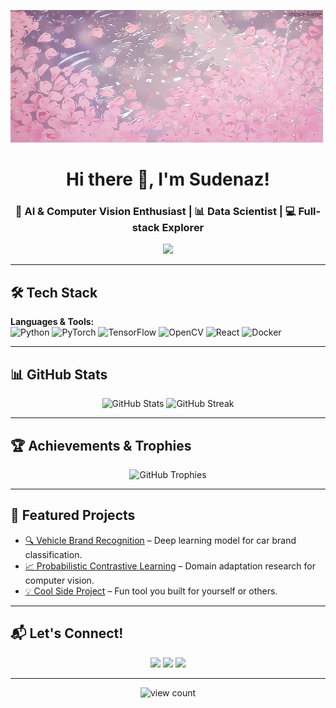 <!-- Profile Banner -->
![Banner](https://github.com/sudhei02/sudhei02/blob/main/assets/banner-rain.gif)

<h1 align="center">Hi there 👋, I'm Sudenaz!</h1>
<h3 align="center">🚀 AI & Computer Vision Enthusiast | 📊 Data Scientist | 💻 Full-stack Explorer</h3>

<!-- Typing animation -->
<p align="center">
  <a href="https://github.com/DenverCoder1/readme-typing-svg">
    <img src="https://readme-typing-svg.herokuapp.com?size=22&color=00FFEF&center=true&vCenter=true&width=550&lines=Building+intelligent+vision+systems;Lifelong+learner+and+maker;Turning+ideas+into+reality" />
  </a>
</p>

---

## 🛠 Tech Stack

**Languages & Tools:**  
![Python](https://img.shields.io/badge/Python-FFD43B?style=for-the-badge&logo=python&logoColor=blue)
![PyTorch](https://img.shields.io/badge/PyTorch-EE4C2C?style=for-the-badge&logo=pytorch&logoColor=white)
![TensorFlow](https://img.shields.io/badge/TensorFlow-FF6F00?style=for-the-badge&logo=tensorflow&logoColor=white)
![OpenCV](https://img.shields.io/badge/OpenCV-5C3EE8?style=for-the-badge&logo=opencv&logoColor=white)
![React](https://img.shields.io/badge/React-61DAFB?style=for-the-badge&logo=react&logoColor=black)
![Docker](https://img.shields.io/badge/Docker-0db7ed?style=for-the-badge&logo=docker&logoColor=white)

---

## 📊 GitHub Stats
<p align="center">
  <img src="https://github-readme-stats.vercel.app/api?username=sudhei02&show_icons=true&theme=tokyonight" alt="GitHub Stats" height="165"/>
  <img src="https://github-readme-streak-stats.herokuapp.com/?user=sudhei02&theme=tokyonight" alt="GitHub Streak" height="165"/>
</p>

---

## 🏆 Achievements & Trophies
<p align="center">
  <img src="https://github-profile-trophy.vercel.app/?username=sudhei02&theme=onedark&row=1&column=6" alt="GitHub Trophies"/>
</p>

---

## 🚀 Featured Projects
- [🔍 Vehicle Brand Recognition](https://github.com/sudhei02/vehicle-brand-recognition) – Deep learning model for car brand classification.
- [📈 Probabilistic Contrastive Learning](https://github.com/sudhei02/probabilistic-contrastive-learning) – Domain adaptation research for computer vision.
- [💡 Cool Side Project](https://github.com/sudhei02/some-project) – Fun tool you built for yourself or others.

---

## 📬 Let's Connect!
<p align="center">
  <a href="https://linkedin.com/in/fsudenazhelvaci"><img src="https://img.shields.io/badge/LinkedIn-0A66C2?style=for-the-badge&logo=linkedin&logoColor=white"></a>
  <a href="mailto:suydinh01@gmail.com"><img src="https://img.shields.io/badge/Email-D14836?style=for-the-badge&logo=gmail&logoColor=white"></a>
  <a href="https://YOUR_PORTFOLIO"><img src="https://img.shields.io/badge/Portfolio-FF5722?style=for-the-badge&logo=Google-chrome&logoColor=white"></a>
</p>

---

<!-- Visitor counter -->
<p align="center">
  <img src="https://komarev.com/ghpvc/?username=sudhei02&label=Profile%20views&color=0e75b6&style=flat" alt="view count" />
</p>
